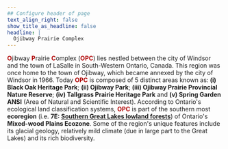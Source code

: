 ```yaml
---
## Configure header of page
text_align_right: false
show_title_as_headline: false
headline: |
  Ojibway Prairie Complex
---
```

<style type="text/css">
#Dred { font-weight: bold; color: rgb(175, 0, 0); }
#Gold { font-weight: bold; color: rgb(230, 190, 0); }
#Fgr { font-weight: bold; color: rgb(20, 80, 20); }
#Blue { font-weight: bold; color: blue; }
</style>

<!-- this is a subheadline -->
<span id="Dred">O</span>jibway <span id="Dred">P</span>rairie <span id="Dred">C</span>omplex (<span id="Dred">OPC</span>) lies nestled between the city of Windsor and the town of LaSalle in South-Western Ontario, Canada. This region was once home to the town of Ojibway, which became annexed by the city of Windsor in 1966. Today <span id="Dred">OPC</span> is composed of 5 distinct areas known as: **(i) Black Oak Heritage Park**; **(ii) Ojibway Park**; **(iii) Ojibway Prairie Provincial Nature Reserve**; **(iv) Tallgrass Prairie Heritage Park** and **(v) Spring Garden ANSI** (Area of Natural and Scientific Interest). According to Ontario's ecological land classification systems, <span id="Dred">OPC</span> is part of the southern most **ecoregion** (i.e. **7E: [Southern Great Lakes lowland forests](https://www.ontario.ca/page/ecosystems-ontario-part-1-ecozones-and-ecoregions)**) of Ontario's **Mixed-wood Plains Ecozone**. Some of the region's unique features include its glacial geology, relatively mild climate (due in large part to the Great Lakes) and its rich biodiversity.



